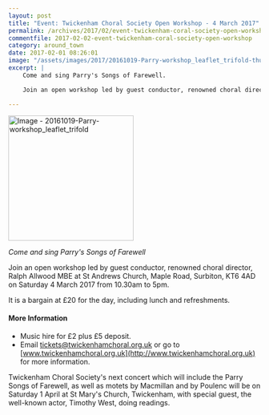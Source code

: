 ```yaml
---
layout: post
title: "Event: Twickenham Choral Society Open Workshop - 4 March 2017"
permalink: /archives/2017/02/event-twickenham-coral-society-open-workshop.html
commentfile: 2017-02-02-event-twickenham-coral-society-open-workshop
category: around_town
date: 2017-02-01 08:26:01
image: "/assets/images/2017/20161019-Parry-workshop_leaflet_trifold-thumb.jpg"
excerpt: |
    Come and sing Parry's Songs of Farewell.

    Join an open workshop led by guest conductor, renowned choral director, Ralph Allwood MBE at St Andrews Church, Surbiton on Saturday 4 March 2017 from 10.30am to 5pm.

---
```


<a href="/assets/images/2017/20161019-Parry-workshop_leaflet_trifold.jpg" title="Click for a larger image"><img src="/assets/images/2017/20161019-Parry-workshop_leaflet_trifold-thumb.jpg" width="250" alt="Image - 20161019-Parry-workshop_leaflet_trifold"  class="photo right"/></a>

*Come and sing Parry's Songs of Farewell*

Join an open workshop led by guest conductor, renowned choral director, Ralph Allwood MBE at St Andrews Church, Maple Road, Surbiton, KT6 4AD on Saturday 4 March 2017 from 10.30am to 5pm.

It is a bargain at £20 for the day, including lunch and refreshments.

#### More Information

-   Music hire for £2 plus £5 deposit.
-   Email <tickets@twickenhamchoral.org.uk> or go to [www.twickenhamchoral.org.uk](http://www.twickenhamchoral.org.uk) for more information.

Twickenham Choral Society's next concert which will include the Parry Songs of Farewell, as well as motets by Macmillan and by Poulenc will be on Saturday 1 April at St Mary's Church, Twickenham, with special guest, the well-known actor, Timothy West, doing readings.
